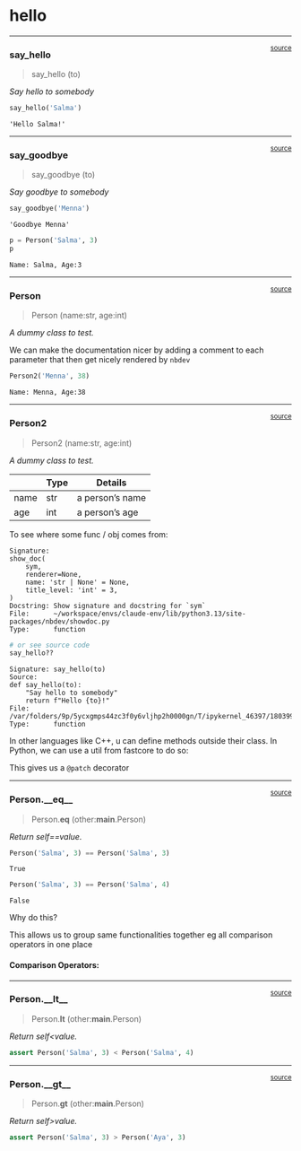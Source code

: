 # hello


<!-- WARNING: THIS FILE WAS AUTOGENERATED! DO NOT EDIT! -->

------------------------------------------------------------------------

<a
href="https://github.com/aaboshaisha/nbdev-hello-world/blob/main/nbdev_hello_world/hello.py#L9"
target="_blank" style="float:right; font-size:smaller">source</a>

### say_hello

>  say_hello (to)

*Say hello to somebody*

``` python
say_hello('Salma')
```

    'Hello Salma!'

------------------------------------------------------------------------

<a
href="https://github.com/aaboshaisha/nbdev-hello-world/blob/main/nbdev_hello_world/hello.py#L14"
target="_blank" style="float:right; font-size:smaller">source</a>

### say_goodbye

>  say_goodbye (to)

*Say goodbye to somebody*

``` python
say_goodbye('Menna')
```

    'Goodbye Menna'

``` python
p = Person('Salma', 3)
p
```

    Name: Salma, Age:3

------------------------------------------------------------------------

<a
href="https://github.com/aaboshaisha/nbdev-hello-world/blob/main/nbdev_hello_world/hello.py#L19"
target="_blank" style="float:right; font-size:smaller">source</a>

### Person

>  Person (name:str, age:int)

*A dummy class to test.*

We can make the documentation nicer by adding a comment to each
parameter that then get nicely rendered by `nbdev`

``` python
Person2('Menna', 38)
```

    Name: Menna, Age:38

------------------------------------------------------------------------

<a
href="https://github.com/aaboshaisha/nbdev-hello-world/blob/main/nbdev_hello_world/hello.py#L26"
target="_blank" style="float:right; font-size:smaller">source</a>

### Person2

>  Person2 (name:str, age:int)

*A dummy class to test.*

<table>
<thead>
<tr>
<th></th>
<th><strong>Type</strong></th>
<th><strong>Details</strong></th>
</tr>
</thead>
<tbody>
<tr>
<td>name</td>
<td>str</td>
<td>a person’s name</td>
</tr>
<tr>
<td>age</td>
<td>int</td>
<td>a person’s age</td>
</tr>
</tbody>
</table>

To see where some func / obj comes from:

    Signature:
    show_doc(
        sym,
        renderer=None,
        name: 'str | None' = None,
        title_level: 'int' = 3,
    )
    Docstring: Show signature and docstring for `sym`
    File:      ~/workspace/envs/claude-env/lib/python3.13/site-packages/nbdev/showdoc.py
    Type:      function

``` python
# or see source code
say_hello??
```

    Signature: say_hello(to)
    Source:   
    def say_hello(to):
        "Say hello to somebody"
        return f"Hello {to}!"
    File:      /var/folders/9p/5ycxgmps44zc3f0y6vljhp2h0000gn/T/ipykernel_46397/180399582.py
    Type:      function

In other languages like C++, u can define methods outside their class.
In Python, we can use a util from fastcore to do so:

This gives us a `@patch` decorator

------------------------------------------------------------------------

<a
href="https://github.com/aaboshaisha/nbdev-hello-world/blob/main/nbdev_hello_world/hello.py#L40"
target="_blank" style="float:right; font-size:smaller">source</a>

### Person.\_\_eq\_\_

>  Person.__eq__ (other:__main__.Person)

*Return self==value.*

``` python
Person('Salma', 3) == Person('Salma', 3)
```

    True

``` python
Person('Salma', 3) == Person('Salma', 4)
```

    False

Why do this?

This allows us to group same functionalities together eg all comparison
operators in one place

#### Comparison Operators:

------------------------------------------------------------------------

<a
href="https://github.com/aaboshaisha/nbdev-hello-world/blob/main/nbdev_hello_world/hello.py#L44"
target="_blank" style="float:right; font-size:smaller">source</a>

### Person.\_\_lt\_\_

>  Person.__lt__ (other:__main__.Person)

*Return self\<value.*

``` python
assert Person('Salma', 3) < Person('Salma', 4)
```

------------------------------------------------------------------------

<a
href="https://github.com/aaboshaisha/nbdev-hello-world/blob/main/nbdev_hello_world/hello.py#L48"
target="_blank" style="float:right; font-size:smaller">source</a>

### Person.\_\_gt\_\_

>  Person.__gt__ (other:__main__.Person)

*Return self\>value.*

``` python
assert Person('Salma', 3) > Person('Aya', 3)
```
